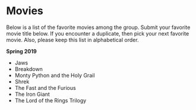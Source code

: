 # Movies

Below is a list of the favorite movies among the group.  Submit your favorite movie title below.  If you encounter a duplicate, then pick your next favorite movie.  Also, please keep this list in alphabetical order.

**Spring 2019**

* Jaws
* Breakdown
* Monty Python and the Holy Grail
* Shrek
* The Fast and the Furious
* The Iron Giant
* The Lord of the Rings Trilogy

